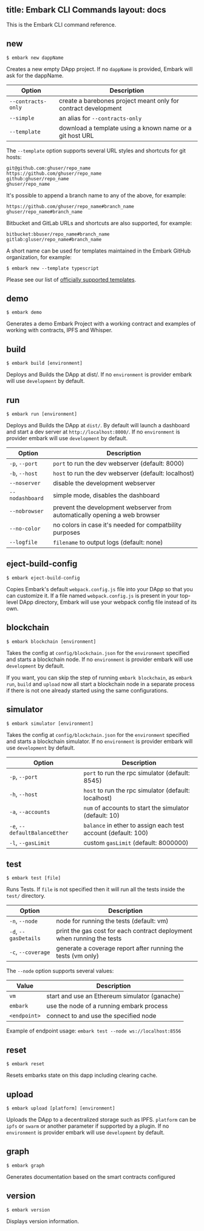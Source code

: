 title: Embark CLI Commands
layout: docs
---

This is the Embark CLI command reference.

## new

```
$ embark new dappName
```

Creates a new empty DApp project. If no `dappName` is provided, Embark will ask for the dappName.

Option | Description
--- | ---
`--contracts-only` | create a barebones project meant only for contract development
`--simple` | an alias for `--contracts-only`
`--template` | download a template using a known name or a git host URL

The `--template` option supports several URL styles and shortcuts for git hosts:

```
git@github.com:ghuser/repo_name
https://github.com/ghuser/repo_name
github:ghuser/repo_name
ghuser/repo_name
```

It's possible to append a branch name to any of the above, for example:

```
https://github.com/ghuser/repo_name#branch_name
ghuser/repo_name#branch_name
```

Bitbucket and GitLab URLs and shortcuts are also supported, for example:

```
bitbucket:bbuser/repo_name#branch_name
gitlab:gluser/repo_name#branch_name
```

A short name can be used for templates maintained in the Embark GitHub organization, for example:

```
$ embark new --template typescript
```

Please see our list of [officially supported templates](/templates/).

## demo

```
$ embark demo
```

Generates a demo Embark Project with a working contract and examples of working with contracts, IPFS and Whisper.

## build

```
$ embark build [environment]
```

Deploys and Builds the DApp at dist/. If no `environment` is provider embark will use `development` by default.

## run

```
$ embark run [environment]
```

Deploys and Builds the DApp at `dist/`. By default will launch a dashboard and start a dev server at `http://localhost:8000/`. If no `environment` is provider embark will use `development` by default.

Option | Description
--- | ---
`-p`, `--port` | `port` to run the dev webserver (default: 8000)
`-b`, `--host` | `host` to run the dev webserver (default: localhost)
`--noserver` | disable the development webserver
`--nodashboard` | simple mode, disables the dashboard
`--nobrowser` | prevent the development webserver from automatically opening a web browser
`--no-color` | no colors in case it's needed for compatbility purposes
`--logfile` | `filename` to output logs (default: none)

## eject-build-config

```
$ embark eject-build-config
```

Copies Embark's default `webpack.config.js` file into your DApp so that you can customize it. If a file named `webpack.config.js` is present in your top-level DApp directory, Embark will use your webpack config file instead of its own.

## blockchain

```
$ embark blockchain [environment]
```

Takes the config at `config/blockchain.json` for the `environment` specified and starts a blockchain node. If no `environment` is provider embark will use `development` by default.

If you want, you can skip the step of running `embark blockchain`, as `embark run`, `build` and `upload` now all start a blockchain node in a separate process if there is not one already started using the same configurations.

## simulator

```
$ embark simulator [environment]
```

Takes the config at `config/blockchain.json` for the `environment` specified and starts a blockchain simulator. If no `environment` is provider embark will use `development` by default.

Option | Description
--- | ---
`-p`, `--port` | `port` to run the rpc simulator (default: 8545)
`-h`, `--host` | `host` to run the rpc simulator (default: localhost)
`-a`, `--accounts` | `num` of accounts to start the simulator (default: 10)
`-e`, `--defaultBalanceEther` | `balance` in ether to assign each test account (default: 100)
`-l`, `--gasLimit` | custom `gasLimit` (default: 8000000)

## test

```
$ embark test [file]
```

Runs Tests. If `file` is not specified then it will run all the tests inside the `test/` directory.

Option | Description
--- | ---
`-n`, `--node` | node for running the tests (default: vm)
`-d`, `--gasDetails` | print the gas cost for each contract deployment when running the tests
`-c`, `--coverage` | generate a coverage report after running the tests (vm only)

The `--node` option supports several values:

Value | Description
--- | ---
`vm` | start and use an Ethereum simulator (ganache)
`embark` | use the node of a running embark process
`<endpoint>` | connect to and use the specified node

Example of endpoint usage: `embark test --node ws://localhost:8556`

## reset

```
$ embark reset
```

Resets embarks state on this dapp including clearing cache.

## upload

```
$ embark upload [platform] [environment]
```

Uploads the DApp to a decentralized storage such as IPFS. `platform` can be `ipfs` or `swarm` or another parameter if supported by a plugin. If no `environment` is provider embark will use `development` by default.

## graph

```
$ embark graph
```

Generates documentation based on the smart contracts configured

## version

```
$ embark version
```

Displays version information.
